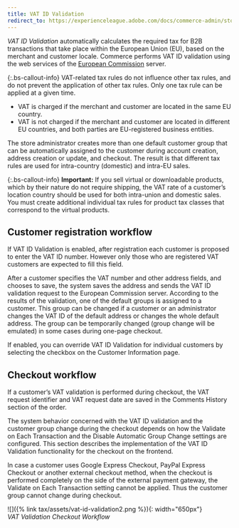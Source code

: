 ```yaml
---
title: VAT ID Validation
redirect_to: https://experienceleague.adobe.com/docs/commerce-admin/stores-sales/site-store/taxes/vat.html#vat-id-validation
---
```


_VAT ID Validation_ automatically calculates the required tax for B2B transactions that take place within the European Union (EU), based on the merchant and customer locale. Commerce performs VAT ID validation using the web services of the [European Commission][1] server.

{:.bs-callout-info}
VAT-related tax rules do not influence other tax rules, and do not prevent the application of other tax rules. Only one tax rule can be applied at a given time.

- VAT is charged if the merchant and customer are located in the same EU country.
- VAT is not charged if the merchant and customer are located in different EU countries, and both parties are EU-registered business entities.

The store administrator creates more than one default customer group that can be automatically assigned to the customer during account creation, address creation or update, and checkout. The result is that different tax rules are used for intra-country (domestic) and intra-EU sales.

{:.bs-callout-info}
**Important:**
If you sell virtual or downloadable products, which by their nature do not require shipping, the VAT rate of a customer’s location country should be used for both intra-union and domestic sales. You must create additional individual tax rules for product tax classes that correspond to the virtual products.

## Customer registration workflow

If VAT ID Validation is enabled, after registration each customer is proposed to enter the VAT ID number. However only those who are registered VAT customers are expected to fill this field.

After a customer specifies the VAT number and other address fields, and chooses to save, the system saves the address and sends the VAT ID validation request to the European Commission server. According to the results of the validation, one of the default groups is assigned to a customer. This group can be changed if a customer or an administrator changes the VAT ID of the default address or changes the whole default address. The group can be temporarily changed (group change will be emulated) in some cases during one-page checkout.

If enabled, you can override VAT ID Validation for individual customers by selecting the checkbox on the Customer Information page.

## Checkout workflow

If a customer’s VAT validation is performed during checkout, the VAT request identifier and VAT request date are saved in the Comments History section of the order.

The system behavior concerned with the VAT ID validation and the customer group change during the checkout depends on how the Validate on Each Transaction and the Disable Automatic Group Change settings are configured. This section describes the implementation of the VAT ID Validation functionality for the checkout on the frontend.

In case a customer uses Google Express Checkout, PayPal Express Checkout or another external checkout method, when the checkout is performed completely on the side of the external payment gateway, the Validate on Each Transaction setting cannot be applied. Thus the customer group cannot change during checkout.

![]({% link tax/assets/vat-id-validation2.png %}){: width="650px"}
<br/>_VAT Validation Checkout Workflow_

[1]: https://ec.europa.eu/taxation_customs/vies/
